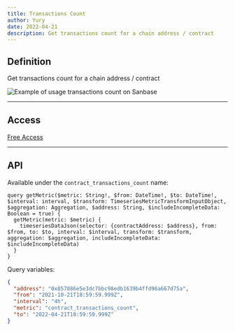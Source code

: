 ```yaml
---
title: Transactions Count
author: Yury
date: 2022-04-21
description: Get transactions count for a chain address / contract
---
```


## Definition

Get transactions count for a chain address / contract

![Example of usage **transactions count** on Sanbase](conract_interacting_address.png)

---

## Access

[Free Access](/metrics/details/access#free-access)

---

## API

Available under the `contract_transactions_count` name:

```graphql-explorer
query getMetric($metric: String!, $from: DateTime!, $to: DateTime!, $interval: interval, $transform: TimeseriesMetricTransformInputObject, $aggregation: Aggregation, $address: String, $includeIncompleteData: Boolean = true) {
  getMetric(metric: $metric) {
    timeseriesDataJson(selector: {contractAddress: $address}, from: $from, to: $to, interval: $interval, transform: $transform, aggregation: $aggregation, includeIncompleteData: $includeIncompleteData)
  }
}
```

Query variables:
```json
{
  "address": "0x857086e5e3dc7bbc98edb1639b4ffd96a667d75a",
  "from": "2021-10-21T18:59:59.999Z",
  "interval": "4h",
  "metric": "contract_transactions_count",
  "to": "2022-04-21T18:59:59.999Z"
}
```
